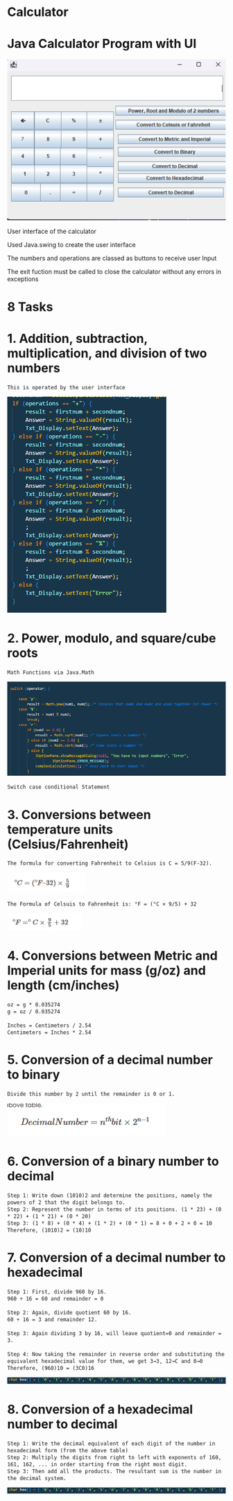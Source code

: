 # Calculator

# Java Calculator Program with UI

![Alt text](image.png)

User interface of the calculator

Used Java.swing to create the user interface

The numbers and operations are classed as buttons to receive user Input

The exit fuction must be called to close the calculator without any errors in exceptions

# 8 Tasks

# 1. Addition, subtraction, multiplication, and division of two numbers

    This is operated by the user interface

![Alt text](image-2.png)

# 2. Power, modulo, and square/cube roots

    Math Functions via Java.Math

![Alt text](image-3.png)

    Switch case conditional Statement

# 3. Conversions between temperature units (Celsius/Fahrenheit)

    The formula for converting Fahrenheit to Celsius is C = 5/9(F-32).

![Alt text](image-4.png)

    The Formula of Celsuis to Fahrenheit is: °F = (°C × 9/5) + 32

![Alt text](image-5.png)

# 4. Conversions between Metric and Imperial units for mass (g/oz) and length (cm/inches)

    oz = g * 0.035274
    g = oz / 0.035274

    Inches = Centimeters / 2.54
    Centimeters = Inches * 2.54

# 5. Conversion of a decimal number to binary

    Divide this number by 2 until the remainder is 0 or 1.

![Alt text](image-6.png)

# 6. Conversion of a binary number to decimal

    Step 1: Write down (1010)2 and determine the positions, namely the powers of 2 that the digit belongs to.
    Step 2: Represent the number in terms of its positions. (1 * 23) + (0 * 22) + (1 * 21) + (0 * 20)
    Step 3: (1 * 8) + (0 * 4) + (1 * 2) + (0 * 1) = 8 + 0 + 2 + 0 = 10
    Therefore, (1010)2 = (10)10

# 7. Conversion of a decimal number to hexadecimal

    Step 1: First, divide 960 by 16.
    960 ÷ 16 = 60 and remainder = 0

    Step 2: Again, divide quotient 60 by 16.
    60 ÷ 16 = 3 and remainder 12.

    Step 3: Again dividing 3 by 16, will leave quotient=0 and remainder = 3.

    Step 4: Now taking the remainder in reverse order and substituting the equivalent hexadecimal value for them, we get 3→3, 12→C and 0→0
    Therefore, (960)10 = (3C0)16

![Alt text](image-1.png)

# 8. Conversion of a hexadecimal number to decimal

    Step 1: Write the decimal equivalent of each digit of the number in hexadecimal form (from the above table)
    Step 2: Multiply the digits from right to left with exponents of 160, 161, 162, ... in order starting from the right most digit.
    Step 3: Then add all the products. The resultant sum is the number in the decimal system.

![Alt text](image-1.png)